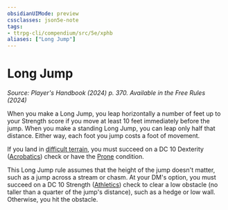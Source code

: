 ```yaml
---
obsidianUIMode: preview
cssclasses: json5e-note
tags:
- ttrpg-cli/compendium/src/5e/xphb
aliases: ["Long Jump"]
---
```

# Long Jump
*Source: Player's Handbook (2024) p. 370. Available in the Free Rules (2024)* 

When you make a Long Jump, you leap horizontally a number of feet up to your Strength score if you move at least 10 feet immediately before the jump. When you make a standing Long Jump, you can leap only half that distance. Either way, each foot you jump costs a foot of movement.

If you land in [difficult terrain](2-Mechanics/CLI/rules/variant-rules/difficult-terrain-xphb.md), you must succeed on a DC 10 Dexterity ([Acrobatics](2-Mechanics/CLI/rules/skills.md#Acrobatics)) check or have the [Prone](2-Mechanics/CLI/rules/conditions.md#Prone) condition.

This Long Jump rule assumes that the height of the jump doesn't matter, such as a jump across a stream or chasm. At your DM's option, you must succeed on a DC 10 Strength ([Athletics](2-Mechanics/CLI/rules/skills.md#Athletics)) check to clear a low obstacle (no taller than a quarter of the jump's distance), such as a hedge or low wall. Otherwise, you hit the obstacle.